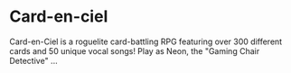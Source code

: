 # Card-en-ciel
Card-en-Ciel is a roguelite card-battling RPG featuring over 300 different cards and 50 unique vocal songs! Play as Neon, the "Gaming Chair Detective" ...
